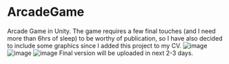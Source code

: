 # ArcadeGame
Arcade Game in Unity.
The game requires a few final touches (and I need more than 6hrs of sleep) to be worthy of publication, so I have also decided to include some graphics since I added this project to my CV.
![image](https://github.com/JakubGruszczewski/ArcadeGame/assets/114396056/aed63ffb-d731-4ace-b278-1287fbc9f475)
![image](https://github.com/JakubGruszczewski/ArcadeGame/assets/114396056/fc74034e-68e1-42e0-8309-f59ebba6abd7)
![image](https://github.com/JakubGruszczewski/ArcadeGame/assets/114396056/a52c50ca-660c-41ae-86f7-707fa83377ef)
Final version will be uploaded in next 2-3 days.

